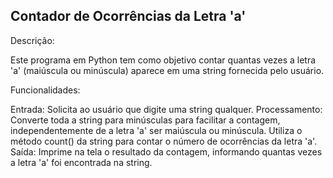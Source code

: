 ## Contador de Ocorrências da Letra 'a'

Descrição:

Este programa em Python tem como objetivo contar quantas vezes a letra 'a' (maiúscula ou minúscula) aparece em uma string fornecida pelo usuário.

Funcionalidades:

Entrada: Solicita ao usuário que digite uma string qualquer.
Processamento:
Converte toda a string para minúsculas para facilitar a contagem, independentemente de a letra 'a' ser maiúscula ou minúscula.
Utiliza o método count() da string para contar o número de ocorrências da letra 'a'.
Saída: Imprime na tela o resultado da contagem, informando quantas vezes a letra 'a' foi encontrada na string.

